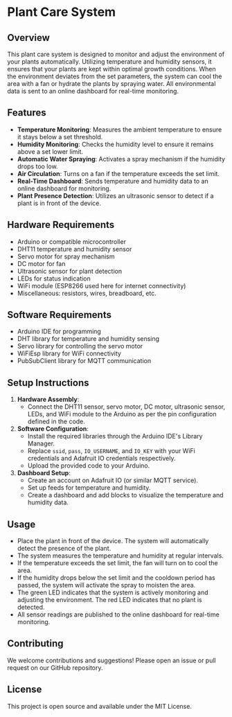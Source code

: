 # Plant Care System

## Overview
This plant care system is designed to monitor and adjust the environment of your plants automatically. Utilizing temperature and humidity sensors, it ensures that your plants are kept within optimal growth conditions. When the environment deviates from the set parameters, the system can cool the area with a fan or hydrate the plants by spraying water. All environmental data is sent to an online dashboard for real-time monitoring.

## Features
- **Temperature Monitoring**: Measures the ambient temperature to ensure it stays below a set threshold.
- **Humidity Monitoring**: Checks the humidity level to ensure it remains above a set lower limit.
- **Automatic Water Spraying**: Activates a spray mechanism if the humidity drops too low.
- **Air Circulation**: Turns on a fan if the temperature exceeds the set limit.
- **Real-Time Dashboard**: Sends temperature and humidity data to an online dashboard for monitoring.
- **Plant Presence Detection**: Utilizes an ultrasonic sensor to detect if a plant is in front of the device.

## Hardware Requirements
- Arduino or compatible microcontroller
- DHT11 temperature and humidity sensor
- Servo motor for spray mechanism
- DC motor for fan
- Ultrasonic sensor for plant detection
- LEDs for status indication
- WiFi module (ESP8266 used here for internet connectivity)
- Miscellaneous: resistors, wires, breadboard, etc.

## Software Requirements
- Arduino IDE for programming
- DHT library for temperature and humidity sensing
- Servo library for controlling the servo motor
- WiFiEsp library for WiFi connectivity
- PubSubClient library for MQTT communication

## Setup Instructions
1. **Hardware Assembly**:
   - Connect the DHT11 sensor, servo motor, DC motor, ultrasonic sensor, LEDs, and WiFi module to the Arduino as per the pin configuration defined in the code.
2. **Software Configuration**:
   - Install the required libraries through the Arduino IDE's Library Manager.
   - Replace `ssid`, `pass`, `IO_USERNAME`, and `IO_KEY` with your WiFi credentials and Adafruit IO credentials respectively.
   - Upload the provided code to your Arduino.
3. **Dashboard Setup**:
   - Create an account on Adafruit IO (or similar MQTT service).
   - Set up feeds for temperature and humidity.
   - Create a dashboard and add blocks to visualize the temperature and humidity data.

## Usage
- Place the plant in front of the device. The system will automatically detect the presence of the plant.
- The system measures the temperature and humidity at regular intervals.
- If the temperature exceeds the set limit, the fan will turn on to cool the area.
- If the humidity drops below the set limit and the cooldown period has passed, the system will activate the spray to moisten the area.
- The green LED indicates that the system is actively monitoring and adjusting the environment. The red LED indicates that no plant is detected.
- All sensor readings are published to the online dashboard for real-time monitoring.

## Contributing
We welcome contributions and suggestions! Please open an issue or pull request on our GitHub repository.

## License
This project is open source and available under the MIT License.
